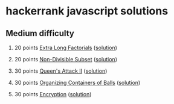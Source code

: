 hackerrank javascript solutions
===============================

Medium difficulty
-----------------

1. 20 points [Extra Long Factorials](https://www.hackerrank.com/challenges/extra-long-factorials/problem) ([solution](https://github.com/qriklix/hackerrank/blob/master/algorithms/02-implementation/30-extra-long-factorials.js))

2. 20 points [Non-Divisible Subset](https://www.hackerrank.com/challenges/non-divisible-subset/problem) ([solution](https://github.com/qriklix/hackerrank/blob/master/algorithms/02-implementation/35-non-divisible-subset.js))

3. 30 points [Queen's Attack II](https://www.hackerrank.com/challenges/queens-attack-2/problem) ([solution](https://github.com/qriklix/hackerrank/blob/master/algorithms/02-implementation/39-queens-attack-2.js))

4. 30 points [Organizing Containers of Balls](https://www.hackerrank.com/challenges/organizing-containers-of-balls/problem) ([solution](https://github.com/qriklix/hackerrank/blob/master/algorithms/02-implementation/42-organizing-containers-of-balls.js))

5. 30 points [Encryption](https://www.hackerrank.com/challenges/encryption/problem) ([solution](https://github.com/qriklix/hackerrank/blob/master/algorithms/02-implementation/43-encryption.js))
